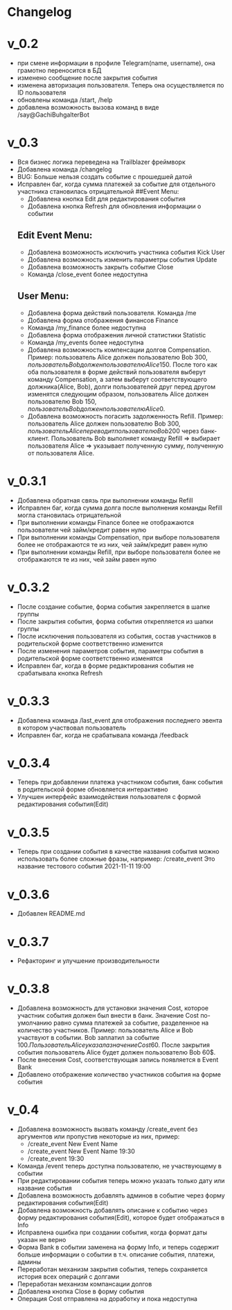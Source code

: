 # Changelog
# v_0.2
* при смене информации в профиле Telegram(name, username), она грамотно переносится в БД
* изменено сообщение после закрытия события
* изменена авторизация пользователя. Теперь она осуществляется по ID пользователя
* обновлены команда /start, /help
* добавлена возможность вызова команд в виде /say@GachiBuhgalterBot

# v_0.3
* Вся бизнес логика переведена на Trailblazer фреймворк
* Добавлена команда /changelog
* BUG: Больше нельзя создать событие с прошедшей датой
* Исправлен баг, когда сумма платежей за событие для отдельного участника становилась отрицательной
  ##Event Menu:
  * Добавлена кнопка Edit для редактирования события
  * Добавлена кнопка Refresh для обновления информации о событии
  ## Edit Event Menu:
  * Добавлена возможность исключить участника события Kick User
  * Добавлена возможность изменить параметры события Update
  * Добавлена возможность закрыть событие Close
  * Команда /close_event <id> более недоступна
  ## User Menu:
  * Добавлена форма действий пользователя. Команда /me
  * Добавлена форма отображения финансов Finance
  * Команда /my_finance более недоступна
  * Добавлена форма отображения личной статистики Statistic
  * Команда /my_events более недоступна
  * Добавлена возможность компенсации долгов Compensation. Пример: пользователь Alice должен пользователю Bob 300$, пользователь Bob должен пользователю Alice 150$. После того как оба пользователя в форме действий пользователя выберут команду Compensation, а затем выберут соответствующего должника(Alice, Bob), долги пользователей друг перед другом изменятся следующим образом, пользователь Alice должен пользователю Bob 150$, пользователь Bob должен пользователю Alice 0$.
  * Добавлена возможность погасить задолженность Refill. Пример: пользователь Alice должен пользователю Bob 300$, пользователь Alice переводит пользователю Bob 200$ через банк-клиент. Пользователь Bob выполняет команду Refill => выбирает пользователя Alice => указывает полученную сумму, полученную от пользователя Alice.

# v_0.3.1
* Добавлена обратная связь при выполнении команды Refill
* Исправлен баг, когда сумма долга после выполнения команды Refill могла становилась отрицательной
* При выполнении команды Finance более не отображаются пользователи чей займ/кредит равен нулю
* При выполнении команды Compensation, при выборе пользователя более не отображаются те из них, чей займ/кредит равен нулю
* При выполнении команды Refill, при выборе пользователя более не отображаются те из них, чей займ равен нулю

# v_0.3.2
* После создание событие, форма события закрепляется в шапке группы
* После закрытия события, форма события открепляется из шапки группы
* После исключения пользователя из события, состав участников в родительской форме соответственно изменится
* После изменения параметров события, параметры события в родительской форме соответственно изменятся
* Исправлен баг, когда в форме редактирования события не срабатывала кнопка Refresh

# v_0.3.3
* Добавлена команда /last_event для отображения последнего эвента в котором участвовал пользователь
* Исправлен баг, когда не срабатывала команда /feedback

# v_0.3.4
* Теперь при добавлении платежа участником события, банк события в родительской форме обновляется интерактивно
* Улучшен интерфейс взаимодействия пользователя с формой редактирования события(Edit)

# v_0.3.5
* Теперь при создании события в качестве названия события можно использовать более сложные фразы, например: /create_event Это название тестового события 2021-11-11 19:00

# v_0.3.6
* Добавлен README.md

# v_0.3.7
* Рефакторинг и улучшение производительности

# v_0.3.8
* Добавлена возможность для установки значения Cost, которое участник события должен был внести в банк. Значение Cost по-умолчанию равно сумма платежей за событие, разделенное на количество участников. Пример: пользователь Alice и Bob участвуют в событии. Bob заплатил за событие 100$. Пользователь Alice указала значение Cost 60$. После закрытия события пользователь Alice будет должен пользователю Bob 60$.
* После внесения Cost, соответствующая запись появляется в Event Bank
* Добавлено отображение количество участников события на форме события

# v_0.4
* Добавлена возможность вызвать команду /create_event без аргументов или пропустив некоторые из них,
  пример:
  - /create_event New Event Name
  - /create_event New Event Name 19:30
  - /create_event 19:30
* Команда /event <ID> теперь доступна пользователю, не участвующему в событии
* При редактировании события теперь можно указать только дату или название события
* Добавлена возможность добавлять админов в событие через форму редактирования события(Edit)
* Добавлена возможность добавлять описание к событию через форму редактирования события(Edit), которое будет отображаться в Info
* Исправлена ошибка при создании события, когда формат даты указан не верно
* Форма Bank в событии заменена на форму Info, и теперь содержит больше информации о событии в т.ч. описание события, платежи, админы
* Переработан механизм закрытия события, теперь сохраняется история всех операций с долгами
* Переработан механизм компансации долгов
* Добавлена кнопка Close в форму события
* Операция Cost отправлена на доработку и пока недоступна
